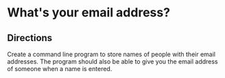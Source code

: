 # What's your email address?


## Directions

Create a command line program to store names of people with their email addresses. The program should also be able to give you the email address of someone when a name is entered.

